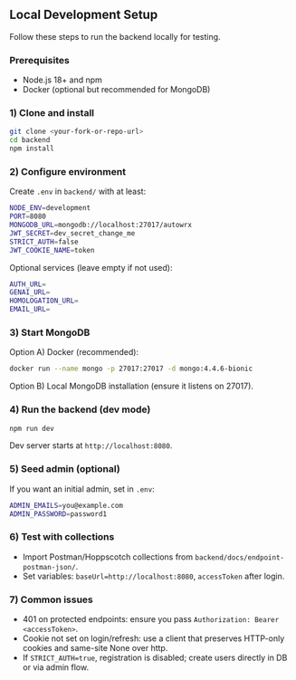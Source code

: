 ## Local Development Setup

Follow these steps to run the backend locally for testing.

### Prerequisites

- Node.js 18+ and npm
- Docker (optional but recommended for MongoDB)

### 1) Clone and install

```bash
git clone <your-fork-or-repo-url>
cd backend
npm install
```

### 2) Configure environment

Create `.env` in `backend/` with at least:

```bash
NODE_ENV=development
PORT=8080
MONGODB_URL=mongodb://localhost:27017/autowrx
JWT_SECRET=dev_secret_change_me
STRICT_AUTH=false
JWT_COOKIE_NAME=token
```

Optional services (leave empty if not used):

```bash
AUTH_URL=
GENAI_URL=
HOMOLOGATION_URL=
EMAIL_URL=
```

### 3) Start MongoDB

Option A) Docker (recommended):

```bash
docker run --name mongo -p 27017:27017 -d mongo:4.4.6-bionic
```

Option B) Local MongoDB installation (ensure it listens on 27017).

### 4) Run the backend (dev mode)

```bash
npm run dev
```

Dev server starts at `http://localhost:8080`.

### 5) Seed admin (optional)

If you want an initial admin, set in `.env`:

```bash
ADMIN_EMAILS=you@example.com
ADMIN_PASSWORD=password1
```

### 6) Test with collections

- Import Postman/Hoppscotch collections from `backend/docs/endpoint-postman-json/`.
- Set variables: `baseUrl=http://localhost:8080`, `accessToken` after login.

### 7) Common issues

- 401 on protected endpoints: ensure you pass `Authorization: Bearer <accessToken>`.
- Cookie not set on login/refresh: use a client that preserves HTTP-only cookies and same-site None over http.
- If `STRICT_AUTH=true`, registration is disabled; create users directly in DB or via admin flow.


